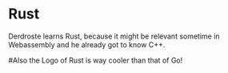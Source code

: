 # Rust

Derdroste learns Rust, because it might be relevant sometime in Webassembly and he already got to know C++.

#Also the Logo of Rust is way cooler than that of Go! 
